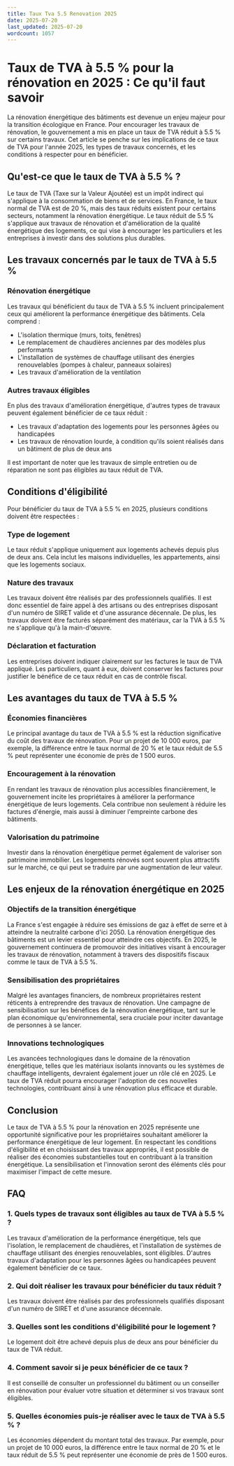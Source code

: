 ```yaml
---
title: Taux Tva 5.5 Renovation 2025
date: 2025-07-20
last_updated: 2025-07-20
wordcount: 1057
---
```


# Taux de TVA à 5.5 % pour la rénovation en 2025 : Ce qu'il faut savoir

La rénovation énergétique des bâtiments est devenue un enjeu majeur pour la transition écologique en France. Pour encourager les travaux de rénovation, le gouvernement a mis en place un taux de TVA réduit à 5.5 % sur certains travaux. Cet article se penche sur les implications de ce taux de TVA pour l'année 2025, les types de travaux concernés, et les conditions à respecter pour en bénéficier.

## Qu'est-ce que le taux de TVA à 5.5 % ?

Le taux de TVA (Taxe sur la Valeur Ajoutée) est un impôt indirect qui s'applique à la consommation de biens et de services. En France, le taux normal de TVA est de 20 %, mais des taux réduits existent pour certains secteurs, notamment la rénovation énergétique. Le taux réduit de 5.5 % s'applique aux travaux de rénovation et d'amélioration de la qualité énergétique des logements, ce qui vise à encourager les particuliers et les entreprises à investir dans des solutions plus durables.

## Les travaux concernés par le taux de TVA à 5.5 %

### Rénovation énergétique

Les travaux qui bénéficient du taux de TVA à 5.5 % incluent principalement ceux qui améliorent la performance énergétique des bâtiments. Cela comprend :

- L'isolation thermique (murs, toits, fenêtres)
- Le remplacement de chaudières anciennes par des modèles plus performants
- L'installation de systèmes de chauffage utilisant des énergies renouvelables (pompes à chaleur, panneaux solaires)
- Les travaux d'amélioration de la ventilation

### Autres travaux éligibles

En plus des travaux d'amélioration énergétique, d'autres types de travaux peuvent également bénéficier de ce taux réduit :

- Les travaux d'adaptation des logements pour les personnes âgées ou handicapées
- Les travaux de rénovation lourde, à condition qu'ils soient réalisés dans un bâtiment de plus de deux ans

Il est important de noter que les travaux de simple entretien ou de réparation ne sont pas éligibles au taux réduit de TVA.

## Conditions d'éligibilité

Pour bénéficier du taux de TVA à 5.5 % en 2025, plusieurs conditions doivent être respectées :

### Type de logement

Le taux réduit s'applique uniquement aux logements achevés depuis plus de deux ans. Cela inclut les maisons individuelles, les appartements, ainsi que les logements sociaux.

### Nature des travaux

Les travaux doivent être réalisés par des professionnels qualifiés. Il est donc essentiel de faire appel à des artisans ou des entreprises disposant d'un numéro de SIRET valide et d'une assurance décennale. De plus, les travaux doivent être facturés séparément des matériaux, car la TVA à 5.5 % ne s'applique qu'à la main-d'œuvre.

### Déclaration et facturation

Les entreprises doivent indiquer clairement sur les factures le taux de TVA appliqué. Les particuliers, quant à eux, doivent conserver les factures pour justifier le bénéfice de ce taux réduit en cas de contrôle fiscal.

## Les avantages du taux de TVA à 5.5 %

### Économies financières

Le principal avantage du taux de TVA à 5.5 % est la réduction significative du coût des travaux de rénovation. Pour un projet de 10 000 euros, par exemple, la différence entre le taux normal de 20 % et le taux réduit de 5.5 % peut représenter une économie de près de 1 500 euros.

### Encouragement à la rénovation

En rendant les travaux de rénovation plus accessibles financièrement, le gouvernement incite les propriétaires à améliorer la performance énergétique de leurs logements. Cela contribue non seulement à réduire les factures d'énergie, mais aussi à diminuer l'empreinte carbone des bâtiments.

### Valorisation du patrimoine

Investir dans la rénovation énergétique permet également de valoriser son patrimoine immobilier. Les logements rénovés sont souvent plus attractifs sur le marché, ce qui peut se traduire par une augmentation de leur valeur.

## Les enjeux de la rénovation énergétique en 2025

### Objectifs de la transition énergétique

La France s'est engagée à réduire ses émissions de gaz à effet de serre et à atteindre la neutralité carbone d'ici 2050. La rénovation énergétique des bâtiments est un levier essentiel pour atteindre ces objectifs. En 2025, le gouvernement continuera de promouvoir des initiatives visant à encourager les travaux de rénovation, notamment à travers des dispositifs fiscaux comme le taux de TVA à 5.5 %.

### Sensibilisation des propriétaires

Malgré les avantages financiers, de nombreux propriétaires restent réticents à entreprendre des travaux de rénovation. Une campagne de sensibilisation sur les bénéfices de la rénovation énergétique, tant sur le plan économique qu'environnemental, sera cruciale pour inciter davantage de personnes à se lancer.

### Innovations technologiques

Les avancées technologiques dans le domaine de la rénovation énergétique, telles que les matériaux isolants innovants ou les systèmes de chauffage intelligents, devraient également jouer un rôle clé en 2025. Le taux de TVA réduit pourra encourager l'adoption de ces nouvelles technologies, contribuant ainsi à une rénovation plus efficace et durable.

## Conclusion

Le taux de TVA à 5.5 % pour la rénovation en 2025 représente une opportunité significative pour les propriétaires souhaitant améliorer la performance énergétique de leur logement. En respectant les conditions d'éligibilité et en choisissant des travaux appropriés, il est possible de réaliser des économies substantielles tout en contribuant à la transition énergétique. La sensibilisation et l'innovation seront des éléments clés pour maximiser l'impact de cette mesure.

## FAQ

### 1. Quels types de travaux sont éligibles au taux de TVA à 5.5 % ?

Les travaux d'amélioration de la performance énergétique, tels que l'isolation, le remplacement de chaudières, et l'installation de systèmes de chauffage utilisant des énergies renouvelables, sont éligibles. D'autres travaux d'adaptation pour les personnes âgées ou handicapées peuvent également bénéficier de ce taux.

### 2. Qui doit réaliser les travaux pour bénéficier du taux réduit ?

Les travaux doivent être réalisés par des professionnels qualifiés disposant d'un numéro de SIRET et d'une assurance décennale.

### 3. Quelles sont les conditions d'éligibilité pour le logement ?

Le logement doit être achevé depuis plus de deux ans pour bénéficier du taux de TVA réduit.

### 4. Comment savoir si je peux bénéficier de ce taux ?

Il est conseillé de consulter un professionnel du bâtiment ou un conseiller en rénovation pour évaluer votre situation et déterminer si vos travaux sont éligibles.

### 5. Quelles économies puis-je réaliser avec le taux de TVA à 5.5 % ?

Les économies dépendent du montant total des travaux. Par exemple, pour un projet de 10 000 euros, la différence entre le taux normal de 20 % et le taux réduit de 5.5 % peut représenter une économie de près de 1 500 euros.